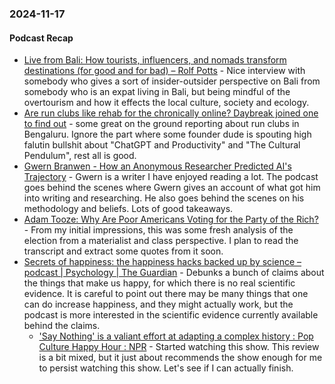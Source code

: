 ### 2024-11-17
#### Podcast Recap
- [Live from Bali: How tourists, influencers, and nomads transform destinations (for good and for bad) – Rolf Potts](https://rolfpotts.com/podcast/how-tourists-transform-destinations/) - Nice interview with somebody who gives a sort of insider-outsider perspective on Bali from somebody who is an expat living in Bali, but being mindful of the overtourism and how it effects the local culture, society and ecology.
- [Are run clubs like rehab for the chronically online? Daybreak joined one to find out](https://www.listennotes.com/podcasts/daybreak/are-run-clubs-like-rehab-for-ySR1kQ-Z8Cc/) - some great on the ground reporting about run clubs in Bengaluru. Ignore the part where some founder dude is spouting high falutin bullshit about "ChatGPT and Productivity" and "The Cultural Pendulum", rest all is good.
- [Gwern Branwen - How an Anonymous Researcher Predicted AI's Trajectory](https://www.dwarkeshpatel.com/p/gwern-branwen) - Gwern is a writer I have enjoyed reading a lot. The podcast goes behind the scenes where Gwern gives an account of what got him into writing and researching. He also goes behind the scenes on his methodology and beliefs. Lots of good takeaways.
- [Adam Tooze: Why Are Poor Americans Voting for the Party of the Rich?](https://foreignpolicy.com/podcasts/ones-and-tooze/why-are-poor-americans-voting-for-the-party-of-the-rich/) - From my initial impressions, this was some fresh analysis of the election from a materialist and class perspective. I plan to read the transcript and extract some quotes from it soon.
- [Secrets of happiness: the happiness hacks backed up by science – podcast | Psychology | The Guardian](https://www.theguardian.com/science/audio/2024/nov/14/secrets-of-happiness-the-happiness-hacks-backed-up-by-science-podcast) - Debunks a bunch of claims about the things that make us happy, for which there is no real scientific evidence. It is careful to point out there may be many things that one can do increase happiness, and they might actually work, but the podcast is more interested in the scientific evidence currently available behind the claims.
	- ['Say Nothing' is a valiant effort at adapting a complex history : Pop Culture Happy Hour : NPR](https://www.npr.org/2024/11/14/1212866787/say-nothing-is-a-valiant-effort-at-adapting-a-complex-history) - Started watching this show. This review is a bit mixed, but it just about recommends the show enough for me to persist watching this show. Let's see if I can actually finish.

